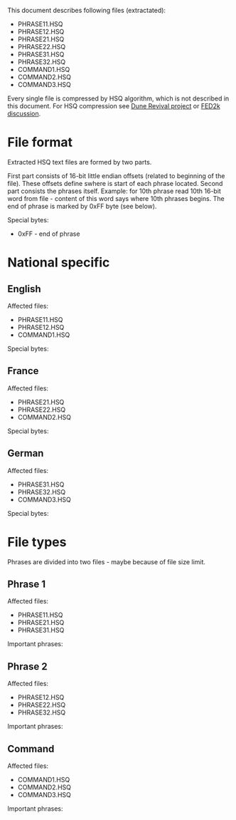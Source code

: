 This document describes following files (extractated):
- PHRASE11.HSQ
- PHRASE12.HSQ
- PHRASE21.HSQ
- PHRASE22.HSQ
- PHRASE31.HSQ
- PHRASE32.HSQ
- COMMAND1.HSQ
- COMMAND2.HSQ
- COMMAND3.HSQ

Every single file is compressed by HSQ algorithm, which is not described in
this document. For HSQ compression see
[Dune Revival project](https://sourceforge.net/p/dunerevival/)
or
[FED2k discussion](https://forum.dune2k.com/topic/17217-rewriting-cryos-dune-1-it-seems-possible/?page=1).

File format
===========
Extracted HSQ text files are formed by two parts.

First part consists of 16-bit little endian offsets (related to beginning of
the file). These offsets define swhere is start of each phrase located. Second
part consists the phrases itself. Example: for 10th phrase read 10th 16-bit
word from file - content of this word says where 10th phrases begins. The end
of phrase is marked by 0xFF byte (see below).

Special bytes:
- 0xFF - end of phrase

National specific
=================

English
-------
Affected files:
- PHRASE11.HSQ
- PHRASE12.HSQ
- COMMAND1.HSQ

Special bytes:

France
------
Affected files:
- PHRASE21.HSQ
- PHRASE22.HSQ
- COMMAND2.HSQ

Special bytes:

German
------
Affected files:
- PHRASE31.HSQ
- PHRASE32.HSQ
- COMMAND3.HSQ

Special bytes:

File types
==========
Phrases are divided into two files - maybe because of file size limit.

Phrase 1
--------
Affected files:
- PHRASE11.HSQ
- PHRASE21.HSQ
- PHRASE31.HSQ

Important phrases:

Phrase 2
--------
Affected files:
- PHRASE12.HSQ
- PHRASE22.HSQ
- PHRASE32.HSQ

Important phrases:

Command
-------
Affected files:
- COMMAND1.HSQ
- COMMAND2.HSQ
- COMMAND3.HSQ

Important phrases:
